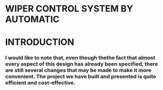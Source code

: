 # WIPER CONTROL SYSTEM BY AUTOMATIC
# INTRODUCTION
### I would like to note that, even though thethe fact that almost every aspect of this design has already been specified, there are still several changes that may be made to make it more convenient. The project we have built and presented is quite efficient and cost-effective.

